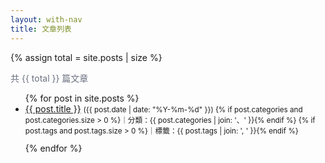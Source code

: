 ```yaml
---
layout: with-nav
title: 文章列表
---
```


<h1 style="display:none">文章列表</h1> <!-- 想保留語意就留這行，純視覺可刪 -->

{% assign total = site.posts | size %}
<p style="color:#6b7280; margin:6px 0 12px;">共 {{ total }} 篇文章</p>

<ul id="post-list">
{% for post in site.posts %}
  <li
    data-category="{% if post.categories %}{{ post.categories | join: ',' | escape }}{% endif %}"
    data-tags="{% if post.tags %}{{ post.tags | join: ',' | escape }}{% endif %}"
    style="margin-bottom:12px;"
  >
    <a href="{{ post.url | relative_url }}">{{ post.title }}</a>
    <small>
      ({{ post.date | date: "%Y-%m-%d" }})
      {% if post.categories and post.categories.size > 0 %}｜分類：{{ post.categories | join: '、' }}{% endif %}
      {% if post.tags and post.tags.size > 0 %}｜標籤：{{ post.tags | join: ', ' }}{% endif %}
    </small>
  </li>
{% endfor %}
</ul>

<script>
// 讀取網址參數並篩選（category / tag）
// 用法：/blog?category=技術  或 /blog?tag=Jekyll
(function () {
  var params = new URLSearchParams(location.search);
  var cat = params.get('category');
  var tag = params.get('tag');
  var list = document.getElementById('post-list');
  if (!list) return;

  function showFilterInfo(text) {
    var p = document.createElement('p');
    p.style.margin = '0 0 8px';
    p.innerHTML = '目前篩選：<strong>' + text + '</strong>　<a href="' + (location.pathname) + '">清除</a>';
    list.parentNode.insertBefore(p, list);
  }

  if (cat) {
    var want = decodeURIComponent(cat).toLowerCase();
    Array.from(list.children).forEach(function (li) {
      var v = (li.getAttribute('data-category') || '').toLowerCase().split(',');
      var has = v.map(function(s){return s.trim();}).includes(want);
      li.style.display = has ? '' : 'none';
    });
    showFilterInfo('分類 = ' + cat);
    return; // 若同時有 cat 與 tag，就以 cat 為主
  }

  if (tag) {
    var wantTag = decodeURIComponent(tag).toLowerCase();
    Array.from(list.children).forEach(function (li) {
      var tags = (li.getAttribute('data-tags') || '').toLowerCase().split(',');
      var has = tags.map(function(s){return s.trim();}).includes(wantTag);
      li.style.display = has ? '' : 'none';
    });
    showFilterInfo('標籤 = ' + tag);
  }
})();
</script>
